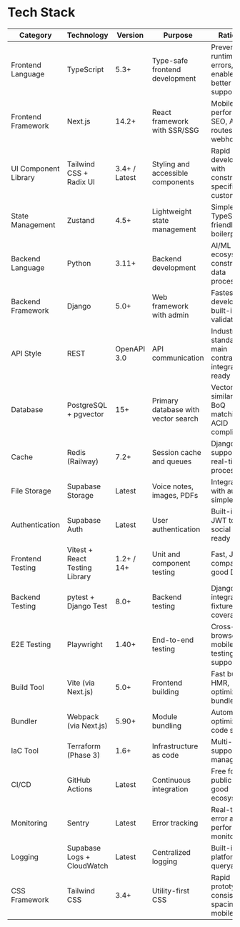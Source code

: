 # Tech Stack

| Category | Technology | Version | Purpose | Rationale |
|----------|------------|---------|---------|-----------|
| Frontend Language | TypeScript | 5.3+ | Type-safe frontend development | Prevents runtime errors, enables better IDE support |
| Frontend Framework | Next.js | 14.2+ | React framework with SSR/SSG | Mobile performance, SEO, API routes for webhooks |
| UI Component Library | Tailwind CSS + Radix UI | 3.4+ / Latest | Styling and accessible components | Rapid development with construction-specific customization |
| State Management | Zustand | 4.5+ | Lightweight state management | Simple, TypeScript-friendly, no boilerplate |
| Backend Language | Python | 3.11+ | Backend development | AI/ML ecosystem, construction data processing |
| Backend Framework | Django | 5.0+ | Web framework with admin | Fastest API development, built-in validation UI |
| API Style | REST | OpenAPI 3.0 | API communication | Industry standard, main contractor integration ready |
| Database | PostgreSQL + pgvector | 15+ | Primary database with vector search | Vector similarity for BoQ matching, ACID compliance |
| Cache | Redis (Railway) | 7.2+ | Session cache and queues | Django-Q support, real-time processing |
| File Storage | Supabase Storage | Latest | Voice notes, images, PDFs | Integrated with auth, simple API |
| Authentication | Supabase Auth | Latest | User authentication | Built-in RLS, JWT tokens, social login ready |
| Frontend Testing | Vitest + React Testing Library | 1.2+ / 14+ | Unit and component testing | Fast, Jest-compatible, good DX |
| Backend Testing | pytest + Django Test | 8.0+ | Backend testing | Django integration, fixtures, coverage |
| E2E Testing | Playwright | 1.40+ | End-to-end testing | Cross-browser, mobile testing support |
| Build Tool | Vite (via Next.js) | 5.0+ | Frontend building | Fast builds, HMR, optimized bundles |
| Bundler | Webpack (via Next.js) | 5.90+ | Module bundling | Automatic optimization, code splitting |
| IaC Tool | Terraform (Phase 3) | 1.6+ | Infrastructure as code | Multi-cloud support, state management |
| CI/CD | GitHub Actions | Latest | Continuous integration | Free for public repos, good ecosystem |
| Monitoring | Sentry | Latest | Error tracking | Real-time error alerts, performance monitoring |
| Logging | Supabase Logs + CloudWatch | Latest | Centralized logging | Built-in with platforms, queryable |
| CSS Framework | Tailwind CSS | 3.4+ | Utility-first CSS | Rapid prototyping, consistent spacing, mobile-first |
